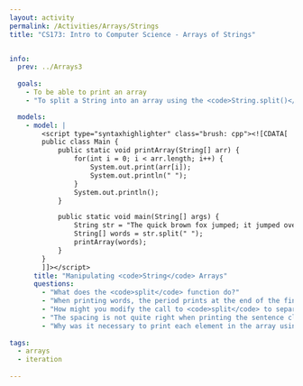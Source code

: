 ```yaml
---
layout: activity
permalink: /Activities/Arrays/Strings
title: "CS173: Intro to Computer Science - Arrays of Strings"


info:
  prev: ../Arrays3
    
  goals: 
    - To be able to print an array
    - "To split a String into an array using the <code>String.split()</code> method"

  models:
    - model: |
        <script type="syntaxhighlighter" class="brush: cpp"><![CDATA[        
        public class Main {
            public static void printArray(String[] arr) { 
                for(int i = 0; i < arr.length; i++) {
                    System.out.print(arr[i]);
                    System.out.println(" ");
                }
                System.out.println();
            }

            public static void main(String[] args) {
                String str = "The quick brown fox jumped; it jumped over the dog.";
                String[] words = str.split(" ");
                printArray(words);
            }
        }
        ]]></script>         
      title: "Manipulating <code>String</code> Arrays"
      questions:
        - "What does the <code>split</code> function do?"
        - "When printing words, the period prints at the end of the final word.  How can we remove that?"
        - "How might you modify the call to <code>split</code> to separate on the semicolon?" 
        - "The spacing is not quite right when printing the sentence clauses; how can we fix that?"   
        - "Why was it necessary to print each element in the array using a loop?  Why not simply write <code>System.out.println(arr);</code>?"        
      
tags:
  - arrays
  - iteration
  
---
```


